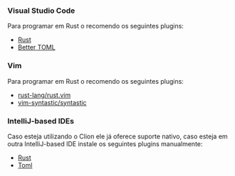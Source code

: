 ### Visual Studio Code
Para programar em Rust o recomendo os seguintes plugins:
* [Rust](https://marketplace.visualstudio.com/items?itemName=rust-lang.rust)
* [Better TOML](https://marketplace.visualstudio.com/items?itemName=bungcip.better-toml)

### Vim
Para programar em Rust o recomendo os seguintes plugins:
* [rust-lang/rust.vim](https://github.com/rust-lang/rust.vim)
* [vim-syntastic/syntastic](https://github.com/vim-syntastic/syntastic)

### IntelliJ-based IDEs
Caso esteja utilizando o Clion ele já oferece suporte nativo, caso esteja em outra IntelliJ-based IDE instale os seguintes plugins manualmente:
* [Rust](https://plugins.jetbrains.com/plugin/8182-rust)
* [Toml](https://plugins.jetbrains.com/plugin/8195-toml)
